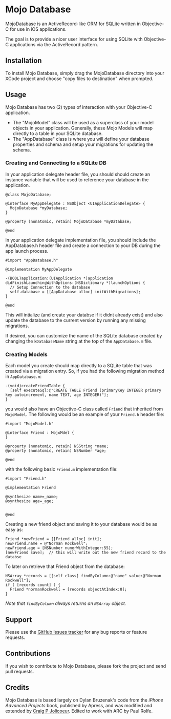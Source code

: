 # Mojo Database

MojoDatabase is an ActiveRecord-like ORM for SQLite written in Objective-C for use in iOS applications.

The goal is to provide a nicer user interface for using SQLite with Objective-C applications via the ActiveRecord pattern.

## Installation

To install Mojo Database, simply drag the MojoDatabase directory into your XCode project and choose "copy files to destination" when prompted.

## Usage

Mojo Database has two (2) types of interaction with your Objective-C application.

* The "MojoModel" class will be used as a superclass of your model objects in your application.  Generally, these Mojo Models will map directly to a table in your SQLite database.
* The "AppDatabase" class is where you will define your database properties and schema and setup your migrations for updating the schema.

### Creating and Connecting to a SQLite DB

In your application delegate header file, you should should create an instance variable that will be used to reference your database in the application.

    @class MojoDatabase;

    @interface MyAppDelegate : NSObject <UIApplicationDelegate> {
      MojoDatabase *myDatabase;
    }

    @property (nonatomic, retain) MojoDatabase *myDatabase;

    @end

In your application delegate implementation file, you should include the AppDatabase.h header file and create a connection to your DB during the app launch process.

    #import "AppDatabase.h"

    @implementation MyAppDelegate

    -(BOOL)application:(UIApplication *)application didFinishLaunchingWithOptions:(NSDictionary *)launchOptions {
      // Setup Connection to the database
      self.database = [[AppDatabase alloc] initWithMigrations];
    }

    @end

This will intialize (and create your databse if it didnt already exist) and also update the database to the current version by running any missing migrations.

If desired, you can customize the name of the SQLite database created by changing the `kDatabaseName` string at the top of the `AppDatabase.m` file.

### Creating Models

Each model you create should map directly to a SQLite table that was created via a migration entry.  So, if you had the following migration method in `AppDatabase.m`:

    -(void)createFriendTable {
      [self executeSql:@"CREATE TABLE Friend (primaryKey INTEGER primary key autoincrement, name TEXT, age INTEGER)"];
    }

you would also have an Objective-C class called `Friend` that inherited from `MojoModel`.  The following would be an example of your `Friend.h` header file:

    #import "MojoModel.h"

    @interface Friend : MojoMdel {
    }

    @property (nonatomic, retain) NSString *name;
    @property (nonatomic, retain) NSNumber *age;

    @end

with the following basic `Friend.m` implementation file:

    #import "Friend.h"

    @implementation Friend

    @synthesize name=_name;
    @synthesize age=_age;


    @end

Creating a new friend object and saving it to your database would be as easy as:

    Friend *newFriend = [[Friend alloc] init];
    newFriend.name = @"Norman Rockwell";
    newFriend.age = [NSNumber numerWithInteger:55];
    [newFriend save];  // this will write out the new friend record to the databse

To later on retrieve that Friend object from the database:

    NSArray *records = [[self class] findByColumn:@"name" value:@"Norman Rockwell"];
    if ( [records count] ) {
      Friend *normanRockwell = [records objectAtIndex:0];
    }

_Note that `findByColumn` always returns an `NSArray` object._

## Support

Please use the [GitHub Issues tracker](https://github.com/cpjolicoeur/mojo-database/issues) for any bug reports or feature requests.

## Contributions

If you wish to contribute to Mojo Database, please fork the project and send pull requests.

## Credits

Mojo Database is based largely on Dylan Bruzenak's code from the _iPhone Advanced Projects_ book, published by Apress, and was modified and extended by [Craig P Jolicoeur](http://github.com/cpjolicoeur). Edited to work with ARC by Paul Rolfe.

